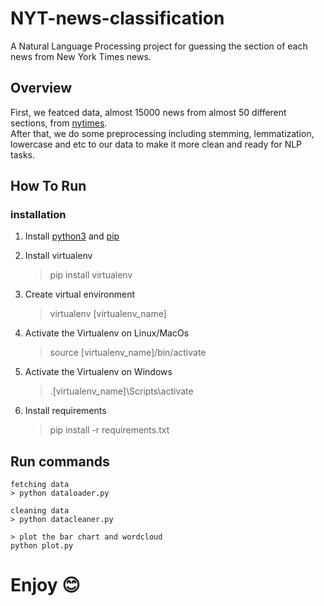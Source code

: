# NYT-news-classification
A Natural Language Processing project for guessing the section of each news from New York Times news.

## Overview

First, we featced data, almost 15000 news from almost 50 different sections, from [nytimes](https://www.nytimes.com/).  
After that, we do some preprocessing including stemming, lemmatization, lowercase and etc to our data to make it more clean and ready for NLP tasks.

## How To Run




### installation

1. Install [python3](https://www.python.org/downloads/) and [pip](https://pip.pypa.io/en/stable/installation/)

2. Install virtualenv
    > pip install virtualenv

3. Create virtual environment
    >  virtualenv [virtualenv_name]

4. Activate the Virtualenv on Linux/MacOs
    >  source [virtualenv_name]/bin/activate

5. Activate the Virtualenv on Windows
    >   .[virtualenv_name]\Scripts\activate

6. Install requirements

    >  pip install -r requirements.txt

## Run commands

    fetching data
    > python dataloader.py

    cleaning data 
    > python datacleaner.py

    > plot the bar chart and wordcloud
    python plot.py


# Enjoy 😊

